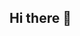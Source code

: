 ## Hi there 👋

<!--
**poolaNaveen/poolanaveen** is a ✨ _special_ ✨ repository because its `README.md` (this file) appears on your GitHub profile.

Here are some ideas to get you started:

- 🔭 I’m currently working on Building ETL pipelines using Python and Airflow, and exploring cloud data solutions with AWS and GCP.
- 🌱 I’m currently learning Apache Spark, BigQuery,python, and advanced SQL optimization techniques.
- 👯 I’m looking to collaborate on Open-source data engineering projects, especially those involving real-time data processing or cloud-native architectures.
- 🤔 I’m looking for help with Best practices in designing distributed data systems and contributing to large-scale data platforms.
- 💬 Ask me about Python, SQL, data wrangling, ETL workflows, and how to get started with cloud-based data engineering.
- 📫 How to reach me: [LinkedIn](https://www.linkedin.com/in/poolanaveen) • poolanaveen40@gmail.com
- 😄 Pronouns:He/Him
- ⚡ Fun fact:I once built a mini data pipeline to track my Spotify listening habits and visualize trends over time!
-->

